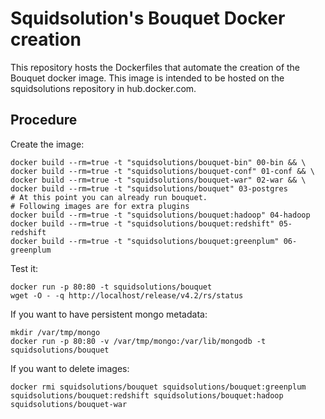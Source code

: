 Squidsolution's Bouquet Docker creation
=======================================

This repository hosts the Dockerfiles that automate the creation of the Bouquet docker image.
This image is intended to be hosted on the squidsolutions repository in hub.docker.com.


Procedure
---------

Create the image:

```
docker build --rm=true -t "squidsolutions/bouquet-bin" 00-bin && \
docker build --rm=true -t "squidsolutions/bouquet-conf" 01-conf && \
docker build --rm=true -t "squidsolutions/bouquet-war" 02-war && \
docker build --rm=true -t "squidsolutions/bouquet" 03-postgres
# At this point you can already run bouquet.
# Following images are for extra plugins
docker build --rm=true -t "squidsolutions/bouquet:hadoop" 04-hadoop
docker build --rm=true -t "squidsolutions/bouquet:redshift" 05-redshift
docker build --rm=true -t "squidsolutions/bouquet:greenplum" 06-greenplum
```

Test it:

```
docker run -p 80:80 -t squidsolutions/bouquet
wget -O - -q http://localhost/release/v4.2/rs/status 
```

If you want to have persistent mongo metadata:

```
mkdir /var/tmp/mongo
docker run -p 80:80 -v /var/tmp/mongo:/var/lib/mongodb -t squidsolutions/bouquet
```
If you want to delete images:

```
docker rmi squidsolutions/bouquet squidsolutions/bouquet:greenplum squidsolutions/bouquet:redshift squidsolutions/bouquet:hadoop squidsolutions/bouquet-war
```
